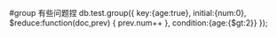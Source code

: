 #group 有些问题捏
db.test.group({
key:{age:true},
initial:{num:0},
$reduce:function(doc,prev)
{
prev.num++
},
condition:{age:{$gt:2}}
});